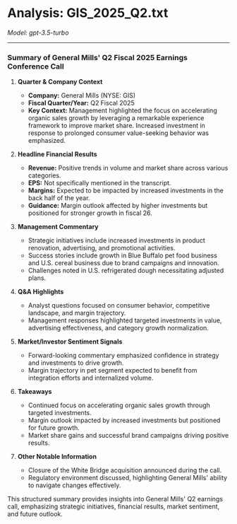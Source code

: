 # Analysis: GIS_2025_Q2.txt

*Model: gpt-3.5-turbo*

---

### Summary of General Mills' Q2 Fiscal 2025 Earnings Conference Call

1. **Quarter & Company Context**
   - **Company:** General Mills (NYSE: GIS)
   - **Fiscal Quarter/Year:** Q2 Fiscal 2025
   - **Key Context:** Management highlighted the focus on accelerating organic sales growth by leveraging a remarkable experience framework to improve market share. Increased investment in response to prolonged consumer value-seeking behavior was emphasized.

2. **Headline Financial Results**
   - **Revenue:** Positive trends in volume and market share across various categories.
   - **EPS:** Not specifically mentioned in the transcript.
   - **Margins:** Expected to be impacted by increased investments in the back half of the year.
   - **Guidance:** Margin outlook affected by higher investments but positioned for stronger growth in fiscal 26.

3. **Management Commentary**
   - Strategic initiatives include increased investments in product renovation, advertising, and promotional activities.
   - Success stories include growth in Blue Buffalo pet food business and U.S. cereal business due to brand campaigns and innovation.
   - Challenges noted in U.S. refrigerated dough necessitating adjusted plans.

4. **Q&A Highlights**
   - Analyst questions focused on consumer behavior, competitive landscape, and margin trajectory.
   - Management responses highlighted targeted investments in value, advertising effectiveness, and category growth normalization.

5. **Market/Investor Sentiment Signals**
   - Forward-looking commentary emphasized confidence in strategy and investments to drive growth.
   - Margin trajectory in pet segment expected to benefit from integration efforts and internalized volume.

6. **Takeaways**
   - Continued focus on accelerating organic sales growth through targeted investments.
   - Margin outlook impacted by increased investments but positioned for future growth.
   - Market share gains and successful brand campaigns driving positive results.

7. **Other Notable Information**
   - Closure of the White Bridge acquisition announced during the call.
   - Regulatory environment discussed, highlighting General Mills' ability to navigate changes effectively.

This structured summary provides insights into General Mills' Q2 earnings call, emphasizing strategic initiatives, financial results, market sentiment, and future outlook.